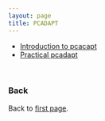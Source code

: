 ```yaml
---
layout: page
title: PCADAPT
---
```


* [Introduction to pcacapt](../assets/pcadapt_intro.pdf)
* [Practical pcadapt](./PCAdapt_praticals.md)

<br/>

### Back

Back to [first page](../index.md).
